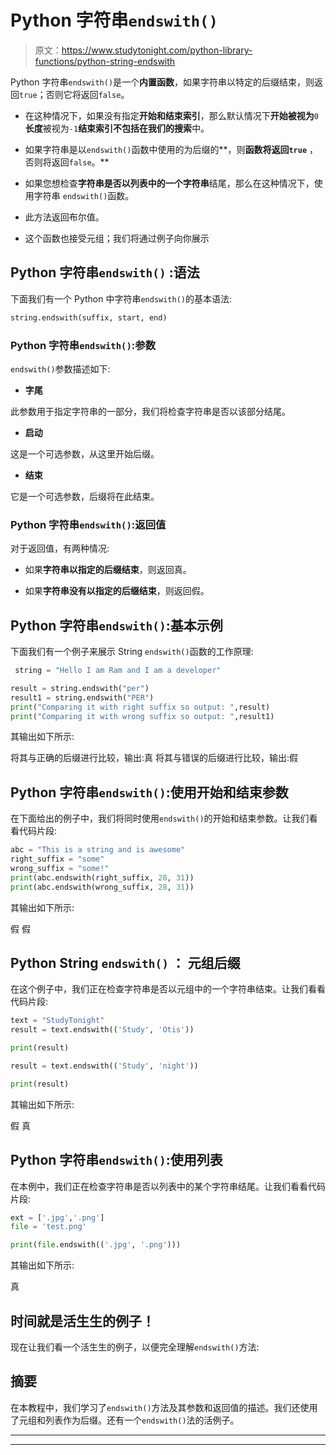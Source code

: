 # Python 字符串`endswith()`

> 原文：<https://www.studytonight.com/python-library-functions/python-string-endswith>

Python 字符串`endswith()`是一个**内置函数**，如果字符串以特定的后缀结束，则返回`true`；否则它将返回`false`。

*   在这种情况下，如果没有指定**开始和结束索引**，那么默认情况下**开始被视为**`0`**长度**被视为`-1`**结束索引不包括在我们的搜索**中。

*   如果字符串是以`endswith()`函数中使用的为后缀的**，则**函数将返回`true`** ，否则将返回`false`。**

*   如果您想检查**字符串是否以列表中的一个字符串**结尾，那么在这种情况下，使用字符串 `endswith()`函数。

*   此方法返回布尔值。

*   这个函数也接受元组；我们将通过例子向你展示

## Python 字符串``endswith()`` :语法

下面我们有一个 Python 中字符串`endswith()`的基本语法:

```py
string.endswith(suffix, start, end)
```

### Python 字符串`endswith()`:参数

`endswith()`参数描述如下:

*   **字尾**

此参数用于指定字符串的一部分，我们将检查字符串是否以该部分结尾。

*   **启动**

这是一个可选参数，从这里开始后缀。

*   **结束**

它是一个可选参数，后缀将在此结束。

### Python 字符串`endswith()`:返回值

对于返回值，有两种情况:

*   如果**字符串以指定的后缀结束**，则返回真。

*   如果**字符串没有以指定的后缀结束**，则返回假。

## Python 字符串`endswith()`:基本示例

下面我们有一个例子来展示 String `endswith()`函数的工作原理:

```py
 string = "Hello I am Ram and I am a developer"

result = string.endswith("per")
result1 = string.endswith("PER")
print("Comparing it with right suffix so output: ",result)
print("Comparing it with wrong suffix so output: ",result1)
```

其输出如下所示:

将其与正确的后缀进行比较，输出:真
将其与错误的后缀进行比较，输出:假

## Python 字符串`endswith()`:使用开始和结束参数

在下面给出的例子中，我们将同时使用`endswith()`的开始和结束参数。让我们看看代码片段:

```py
abc = "This is a string and is awesome"
right_suffix = "some"
wrong_suffix = "some!"
print(abc.endswith(right_suffix, 28, 31))
print(abc.endswith(wrong_suffix, 28, 31))
```

其输出如下所示:

假
假

## Python String `endswith()` ： 元组后缀

在这个例子中，我们正在检查字符串是否以元组中的一个字符串结束。让我们看看代码片段:

```py
text = "StudyTonight"
result = text.endswith(('Study', 'Otis'))

print(result)

result = text.endswith(('Study', 'night'))

print(result)
```

其输出如下所示:

假
真

## Python 字符串`endswith()`:使用列表

在本例中，我们正在检查字符串是否以列表中的某个字符串结尾。让我们看看代码片段:

```py
ext = ['.jpg','.png']
file = 'test.png'

print(file.endswith(('.jpg', '.png')))
```

其输出如下所示:

真

## 时间就是活生生的例子！

现在让我们看一个活生生的例子，以便完全理解`endswith()`方法:

## 摘要

在本教程中，我们学习了`endswith()`方法及其参数和返回值的描述。我们还使用了元组和列表作为后缀。还有一个`endswith()`法的活例子。

* * *

* * *